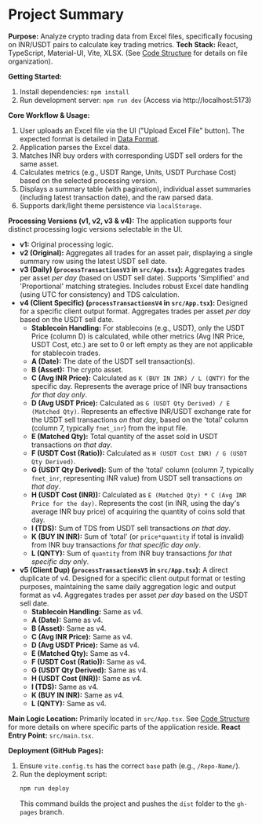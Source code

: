 # Project Summary

**Purpose:** Analyze crypto trading data from Excel files, specifically focusing on INR/USDT pairs to calculate key trading metrics.
**Tech Stack:** React, TypeScript, Material-UI, Vite, XLSX. (See [Code Structure](mdc:.metadata/code_structure.md) for details on file organization).

**Getting Started:**
1. Install dependencies: `npm install`
2. Run development server: `npm run dev` (Access via http://localhost:5173)

**Core Workflow & Usage:**
1. User uploads an Excel file via the UI ("Upload Excel File" button). The expected format is detailed in [Data Format](mdc:.metadata/data_format.md).
2. Application parses the Excel data.
3. Matches INR buy orders with corresponding USDT sell orders for the same asset.
4. Calculates metrics (e.g., USDT Range, Units, USDT Purchase Cost) based on the selected processing version.
5. Displays a summary table (with pagination), individual asset summaries (including latest transaction date), and the raw parsed data.
6. Supports dark/light theme persistence via `localStorage`.

**Processing Versions (v1, v2, v3 & v4):**
The application supports four distinct processing logic versions selectable in the UI.
- **v1:** Original processing logic.
- **v2 (Original):** Aggregates all trades for an asset pair, displaying a single summary row using the latest USDT sell date.
- **v3 (Daily) (`processTransactionsV3` in `src/App.tsx`):** Aggregates trades per asset *per day* (based on USDT sell date). Supports 'Simplified' and 'Proportional' matching strategies. Includes robust Excel date handling (using UTC for consistency) and TDS calculation.
- **v4 (Client Specific) (`processTransactionsV4` in `src/App.tsx`):** Designed for a specific client output format. Aggregates trades per asset *per day* based on the USDT sell date.
    - **Stablecoin Handling:** For stablecoins (e.g., USDT), only the USDT Price (column D) is calculated, while other metrics (Avg INR Price, USDT Cost, etc.) are set to 0 or left empty as they are not applicable for stablecoin trades.
    - **A (Date):** The date of the USDT sell transaction(s).
    - **B (Asset):** The crypto asset.
    - **C (Avg INR Price):** Calculated as `K (BUY IN INR) / L (QNTY)` for the specific day. Represents the average price of INR buy transactions *for that day only*.
    - **D (Avg USDT Price):** Calculated as `G (USDT Qty Derived) / E (Matched Qty)`. Represents an effective INR/USDT exchange rate for the USDT sell transactions *on that day*, based on the 'total' column (column 7, typically `fnet_inr`) from the input file.
    - **E (Matched Qty):** Total quantity of the asset sold in USDT transactions *on that day*.
    - **F (USDT Cost (Ratio)):** Calculated as `H (USDT Cost INR) / G (USDT Qty Derived)`.
    - **G (USDT Qty Derived):** Sum of the 'total' column (column 7, typically `fnet_inr`, representing INR value) from USDT sell transactions *on that day*.
    - **H (USDT Cost (INR)):** Calculated as `E (Matched Qty) * C (Avg INR Price for the day)`. Represents the cost (in INR, using the day's average INR buy price) of acquiring the quantity of coins sold that day.
    - **I (TDS):** Sum of TDS from USDT sell transactions *on that day*.
    - **K (BUY IN INR):** Sum of 'total' (or `price*quantity` if total is invalid) from INR buy transactions *for that specific day only*.
    - **L (QNTY):** Sum of `quantity` from INR buy transactions *for that specific day only*.
- **v5 (Client Dup) (`processTransactionsV5` in `src/App.tsx`):** A direct duplicate of v4. Designed for a specific client output format or testing purposes, maintaining the same daily aggregation logic and output format as v4. Aggregates trades per asset *per day* based on the USDT sell date.
    - **Stablecoin Handling:** Same as v4.
    - **A (Date):** Same as v4.
    - **B (Asset):** Same as v4.
    - **C (Avg INR Price):** Same as v4.
    - **D (Avg USDT Price):** Same as v4.
    - **E (Matched Qty):** Same as v4.
    - **F (USDT Cost (Ratio)):** Same as v4.
    - **G (USDT Qty Derived):** Same as v4.
    - **H (USDT Cost (INR)):** Same as v4.
    - **I (TDS):** Same as v4.
    - **K (BUY IN INR):** Same as v4.
    - **L (QNTY):** Same as v4.

**Main Logic Location:** Primarily located in `src/App.tsx`. See [Code Structure](mdc:.metadata/code_structure.md) for more details on where specific parts of the application reside.
**React Entry Point:** `src/main.tsx`.

**Deployment (GitHub Pages):**
1. Ensure `vite.config.ts` has the correct `base` path (e.g., `/Repo-Name/`).
2. Run the deployment script:
   ```bash
   npm run deploy
   ```
   This command builds the project and pushes the `dist` folder to the `gh-pages` branch. 